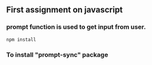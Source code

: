 ## First assignment on javascript

### prompt function is used to get input from user. 

```
npm install 
```
### To install "prompt-sync" package

